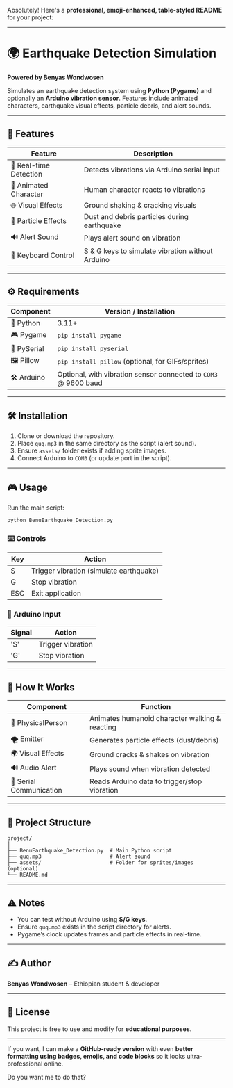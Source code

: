 Absolutely! Here's a **professional, emoji-enhanced, table-styled README** for your project:

---

# 🌍 Earthquake Detection Simulation

**Powered by Benyas Wondwosen**

Simulates an earthquake detection system using **Python (Pygame)** and optionally an **Arduino vibration sensor**. Features include animated characters, earthquake visual effects, particle debris, and alert sounds.

---

## 🚀 Features

| Feature                | Description                                      |
| ---------------------- | ------------------------------------------------ |
| 🔔 Real-time Detection | Detects vibrations via Arduino serial input      |
| 🕺 Animated Character  | Human character reacts to vibrations             |
| 🌐 Visual Effects      | Ground shaking & cracking visuals                |
| 💨 Particle Effects    | Dust and debris particles during earthquake      |
| 🔊 Alert Sound         | Plays alert sound on vibration                   |
| 🎹 Keyboard Control    | S & G keys to simulate vibration without Arduino |

---

## ⚙️ Requirements

| Component   | Version / Installation                                          |
| ----------- | --------------------------------------------------------------- |
| 🐍 Python   | 3.11+                                                           |
| 🎮 Pygame   | `pip install pygame`                                            |
| 🔌 PySerial | `pip install pyserial`                                          |
| 🖼️ Pillow  | `pip install pillow` (optional, for GIFs/sprites)               |
| 🛠️ Arduino | Optional, with vibration sensor connected to `COM3` @ 9600 baud |

---

## 🛠️ Installation

1. Clone or download the repository.
2. Place `quq.mp3` in the same directory as the script (alert sound).
3. Ensure `assets/` folder exists if adding sprite images.
4. Connect Arduino to `COM3` (or update port in the script).

---

## 🎮 Usage

Run the main script:

```bash
python BenuEarthquake_Detection.py
```

### ⌨️ Controls

| Key | Action                                  |
| --- | --------------------------------------- |
| S   | Trigger vibration (simulate earthquake) |
| G   | Stop vibration                          |
| ESC | Exit application                        |

### 🔌 Arduino Input

| Signal | Action            |
| ------ | ----------------- |
| 'S'    | Trigger vibration |
| 'G'    | Stop vibration    |

---

## 🧩 How It Works

| Component               | Function                                       |
| ----------------------- | ---------------------------------------------- |
| 👤 PhysicalPerson       | Animates humanoid character walking & reacting |
| 🌪️ Emitter             | Generates particle effects (dust/debris)       |
| 🌍 Visual Effects       | Ground cracks & shakes on vibration            |
| 🔊 Audio Alert          | Plays sound when vibration detected            |
| 🔗 Serial Communication | Reads Arduino data to trigger/stop vibration   |

---

## 📂 Project Structure

```
project/
│
├── BenuEarthquake_Detection.py  # Main Python script
├── quq.mp3                      # Alert sound
├── assets/                      # Folder for sprites/images (optional)
└── README.md
```

---

## ⚠️ Notes

* You can test without Arduino using **S/G keys**.
* Ensure `quq.mp3` exists in the script directory for alerts.
* Pygame’s clock updates frames and particle effects in real-time.

---

## ✍️ Author

**Benyas Wondwosen** – Ethiopian student & developer

---

## 📄 License

This project is free to use and modify for **educational purposes**.

---

If you want, I can make a **GitHub-ready version** with even **better formatting using badges, emojis, and code blocks** so it looks ultra-professional online.

Do you want me to do that?
